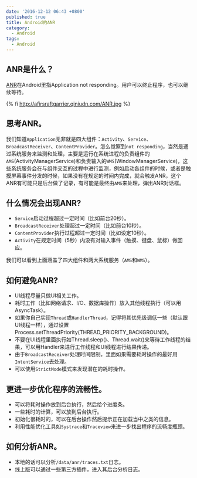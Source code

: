 ```yaml
---
date: '2016-12-12 06:43 +0800'
published: true
title: Android的ANR
category:
  - Android
tags:
  - Android
---
```

## ANR是什么？

[ANR](https://developer.android.google.cn/training/articles/perf-anr.html#anr)在Android里指Application not responding。用户可以终止程序，也可以继续等待。

{% fi http://afirsraftgarrier.qiniudn.com/ANR.jpg %}

## 思考ANR。

我们知道`Application`无非就是四大组件：`Activity`、`Service`、`BroadcastReceiver`、`ContentProvider`。怎么觉察到`not responding`，当然是通过系统服务来监测和处理，主要是运行在系统进程的负责组件的`AMS`(ActivityManagerService)和负责输入的`WMS`(WindowManagerService)，这些系统服务会在与组件交互的过程中进行监测，例如启动各组件的时候，或者是触摸屏幕事件分发的时候，如果没有在规定的时间内完成，就会触发ANR，这个ANR有可能只是后台做了记录，有可能是最终由`AMS`来处理，弹出ANR对话框。


## 什么情况会出现ANR?

* `Service`启动过程超过一定时间（比如前台20秒）。
* `BroadcastReceiver`处理超过一定时间（比如前台10秒）。
* `ContentProvider`执行过程超过一定时间（比如设定10秒）。
* `Activity`在规定时间（5秒）内没有对输入事件（触摸、键盘、鼠标）做回应。

我们可以看到上面涵盖了四大组件和两大系统服务（`AMS`和`WMS`）。

## 如何避免ANR?

* UI线程尽量只做UI相关工作。
* 耗时工作（比如网络请求、I/O、数据库操作）放入其他线程执行（可以用AsyncTask）。
* 如果你自己实现`Thread`或`HandlerThread`，记得将其优先级调低一些（默认跟UI线程一样），通过设置Process.setThreadPriority(THREAD_PRIORITY_BACKGROUND)。
* 不要在UI线程里面执行如Thread.sleep()、Thread.wait()来等待工作线程的结果，可以用Handler来进行工作线程和UI线程进行结果传递。
* 由于`BroadcastReceiver`处理时间限制，里面如果需要耗时操作的最好用` IntentService`去处理。
* 可以使用`StrictMode`模式来发现潜在的耗时操作。

## 更进一步优化程序的流畅性。

* 可以将耗时操作放到后台执行，然后给个进度条。
* 一些耗时的计算，可以放到后台执行。
* 初始化很耗时的，可以在后台操作然后提示正在加载当中之类的信息。
* 利用性能优化工具如`Systrace`和`Traceview`来进一步找出程序的流畅度瓶颈。

## 如何分析ANR。

* 本地的话可以分析`/data/anr/traces.txt`日志。
* 线上版可以通过一些第三方插件，进入其后台分析日志。

